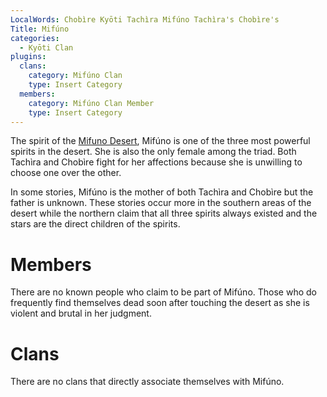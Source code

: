 ```yaml
---
LocalWords: Chobìre Kyōti Tachìra Mifúno Tachìra's Chobìre's
Title: Mifúno
categories:
  - Kyōti Clan
plugins:
  clans:
    category: Mifúno Clan
    type: Insert Category
  members:
    category: Mifúno Clan Member
    type: Insert Category
---
```


The spirit of the [Mifuno Desert](), Mifúno is one of the three most powerful spirits in the desert. She is also the only female among the triad. Both Tachìra and Chobìre fight for her affections because she is unwilling to choose one over the other.

In some stories, Mifúno is the mother of both Tachìra and Chobìre but the father is unknown. These stories occur more in the southern areas of the desert while the northern claim that all three spirits always existed and the stars are the direct children of the spirits.

# Members

There are no known people who claim to be part of Mifúno. Those who do frequently find themselves dead soon after touching the desert as she is violent and brutal in her judgment.

# Clans

There are no clans that directly associate themselves with Mifúno.
